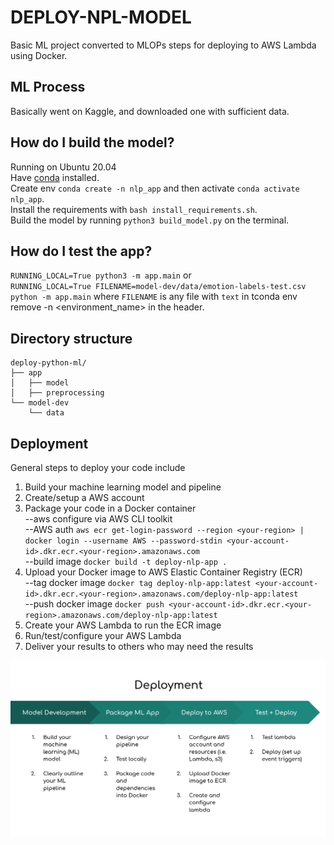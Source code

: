 # DEPLOY-NPL-MODEL
Basic ML project converted to MLOPs steps for deploying to AWS Lambda using Docker.

## ML Process
Basically went on Kaggle, and downloaded one with sufficient data.   

## How do I build the model?
Running on Ubuntu 20.04  
Have [conda](https://docs.conda.io/en/latest/miniconda.html) installed.  
Create env `conda create -n nlp_app` and then activate `conda activate nlp_app`.   
Install the requirements with `bash install_requirements.sh`.  
Build the model by running `python3 build_model.py` on the terminal.  

## How do I test the app?  
`RUNNING_LOCAL=True python3 -m app.main` or    
`RUNNING_LOCAL=True FILENAME=model-dev/data/emotion-labels-test.csv python -m app.main`
where `FILENAME` is any file with `text` in tconda env remove -n <environment_name>
in the header.  

## Directory structure

    deploy-python-ml/
    ├── app
    │   ├── model
    │   ├── preprocessing
    └── model-dev
        └── data

## Deployment

General steps to deploy your code include

1.  Build your machine learning model and pipeline
2.  Create/setup a AWS account
3.  Package your code in a Docker container  
--aws configure via AWS CLI toolkit  
--AWS auth `aws ecr get-login-password --region <your-region> | docker login --username AWS --password-stdin <your-account-id>.dkr.ecr.<your-region>.amazonaws.com`  
--build image `docker build -t deploy-nlp-app .`   
4.  Upload your Docker image to AWS Elastic Container Registry (ECR)  
--tag docker image `docker tag deploy-nlp-app:latest <your-account-id>.dkr.ecr.<your-region>.amazonaws.com/deploy-nlp-app:latest`  
--push docker image `docker push <your-account-id>.dkr.ecr.<your-region>.amazonaws.com/deploy-nlp-app:latest`  
5.  Create your AWS Lambda to run the ECR image  
6.  Run/test/configure your AWS Lambda  
7.  Deliver your results to others who may need the results  


![Deployment Process](images/diagram2.png)